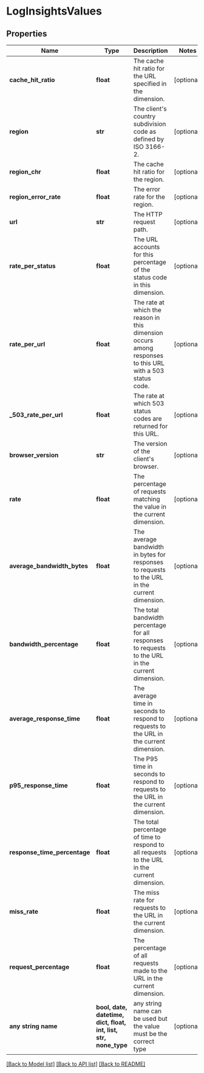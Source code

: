 # LogInsightsValues


## Properties
Name | Type | Description | Notes
------------ | ------------- | ------------- | -------------
**cache_hit_ratio** | **float** | The cache hit ratio for the URL specified in the dimension. | [optional] 
**region** | **str** | The client&#39;s country subdivision code as defined by ISO 3166-2. | [optional] 
**region_chr** | **float** | The cache hit ratio for the region. | [optional] 
**region_error_rate** | **float** | The error rate for the region. | [optional] 
**url** | **str** | The HTTP request path. | [optional] 
**rate_per_status** | **float** | The URL accounts for this percentage of the status code in this dimension. | [optional] 
**rate_per_url** | **float** | The rate at which the reason in this dimension occurs among responses to this URL with a 503 status code. | [optional] 
**_503_rate_per_url** | **float** | The rate at which 503 status codes are returned for this URL. | [optional] 
**browser_version** | **str** | The version of the client&#39;s browser. | [optional] 
**rate** | **float** | The percentage of requests matching the value in the current dimension. | [optional] 
**average_bandwidth_bytes** | **float** | The average bandwidth in bytes for responses to requests to the URL in the current dimension. | [optional] 
**bandwidth_percentage** | **float** | The total bandwidth percentage for all responses to requests to the URL in the current dimension. | [optional] 
**average_response_time** | **float** | The average time in seconds to respond to requests to the URL in the current dimension. | [optional] 
**p95_response_time** | **float** | The P95 time in seconds to respond to requests to the URL in the current dimension. | [optional] 
**response_time_percentage** | **float** | The total percentage of time to respond to all requests to the URL in the current dimension. | [optional] 
**miss_rate** | **float** | The miss rate for requests to the URL in the current dimension. | [optional] 
**request_percentage** | **float** | The percentage of all requests made to the URL in the current dimension. | [optional] 
**any string name** | **bool, date, datetime, dict, float, int, list, str, none_type** | any string name can be used but the value must be the correct type | [optional]

[[Back to Model list]](../README.md#documentation-for-models) [[Back to API list]](../README.md#documentation-for-api-endpoints) [[Back to README]](../README.md)


